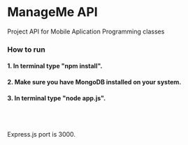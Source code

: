 # ManageMe API
Project API for Mobile Aplication Programming classes
<br>

<h3>How to run</h3>
<h4>1. In terminal type "npm install".</h4>
<h4>2. Make sure you have MongoDB installed on your system.</h4>
<h4>3. In terminal type "node app.js".</h4>

<br><br>

Express.js port is 3000.
